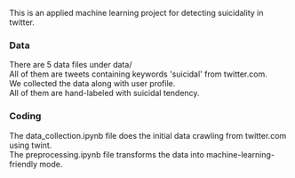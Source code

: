 This is an applied machine learning project for detecting suicidality in twitter.

### Data

There are 5 data files under data/  
All of them are tweets containing keywords 'suicidal' from twitter.com.  
We collected the data along with user profile.  
All of them are hand-labeled with suicidal tendency.  

### Coding
The data_collection.ipynb file does the initial data crawling from twitter.com using twint.  
The preprocessing.ipynb file transforms the data into machine-learning-friendly mode.  
